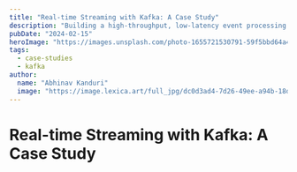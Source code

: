 ```yaml
---
title: "Real-time Streaming with Kafka: A Case Study"
description: "Building a high-throughput, low-latency event processing system using Apache Kafka."
pubDate: "2024-02-15"
heroImage: "https://images.unsplash.com/photo-1655721530791-59f5bbd64a48?w=800&auto=format&fit=crop&q=80"
tags:
  - case-studies
  - kafka
author:
  name: "Abhinav Kanduri"
  image: "https://image.lexica.art/full_jpg/dc0d3ad4-7d26-49ee-a94b-18d831041625"
---
```


# Real-time Streaming with Kafka: A Case Study

